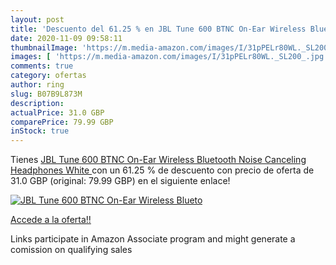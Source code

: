 ```yaml
---
layout: post
title: 'Descuento del 61.25 % en JBL Tune 600 BTNC On-Ear Wireless Blueto'
date: 2020-11-09 09:58:11
thumbnailImage: 'https://m.media-amazon.com/images/I/31pPELr80WL._SL200_.jpg'
images: [ 'https://m.media-amazon.com/images/I/31pPELr80WL._SL200_.jpg' ]
comments: true
category: ofertas
author: ring
slug: B07B9L873M
description:
actualPrice: 31.0 GBP
comparePrice: 79.99 GBP
inStock: true
---
```


Tienes [JBL Tune 600 BTNC On-Ear Wireless Bluetooth Noise Canceling Headphones  White ](https://www.amazon.co.uk/dp/B07B9L873M/?tag=tolees0a-21) con un 61.25 % de descuento con precio de oferta de 31.0 GBP (original: 79.99 GBP) en el siguiente enlace!

[![JBL Tune 600 BTNC On-Ear Wireless Blueto](https://m.media-amazon.com/images/I/31pPELr80WL._SL200_.jpg)](https://www.amazon.co.uk/dp/B07B9L873M/?tag=tolees0a-21)

[Accede a la oferta!!](https://www.amazon.co.uk/dp/B07B9L873M/?tag=tolees0a-21)

Links participate in Amazon Associate program and might generate a comission on qualifying sales


